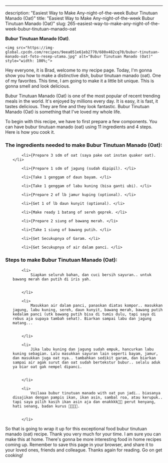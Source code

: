 ---
description: "Easiest Way to Make Any-night-of-the-week Bubur Tinutuan Manado (Oat)"
title: "Easiest Way to Make Any-night-of-the-week Bubur Tinutuan Manado (Oat)"
slug: 265-easiest-way-to-make-any-night-of-the-week-bubur-tinutuan-manado-oat

<p>
	<strong>Bubur Tinutuan Manado (Oat)</strong>. 
	
</p>
<p>
	
	<img src="https://img-global.cpcdn.com/recipes/9eea051e61eb2770/680x482cq70/bubur-tinutuan-manado-oat-foto-resep-utama.jpg" alt="Bubur Tinutuan Manado (Oat)" style="width: 100%;">
	
	
</p>
<p>
	Hey everyone, it is Brad, welcome to my recipe page. Today, I'm gonna show you how to make a distinctive dish, bubur tinutuan manado (oat). One of my favorites. This time, I am going to make it a little bit unique. This is gonna smell and look delicious.
</p>
	
<p>
	Bubur Tinutuan Manado (Oat) is one of the most popular of recent trending meals in the world. It's enjoyed by millions every day. It is easy, it is fast, it tastes delicious. They are fine and they look fantastic. Bubur Tinutuan Manado (Oat) is something that I've loved my whole life.
</p>
<p>
	
</p>

<p>
To begin with this recipe, we have to first prepare a few components. You can have bubur tinutuan manado (oat) using 11 ingredients and 4 steps. Here is how you cook it.
</p>

<h3>The ingredients needed to make Bubur Tinutuan Manado (Oat):</h3>

<ol>
	
		<li>{Prepare 3 sdm of oat (saya pake oat instan quaker oat). </li>
	
		<li>{Prepare 1 sdm of jagung (sudah dipipil). </li>
	
		<li>{Take 1 genggam of daun bayam. </li>
	
		<li>{Take 1 genggam of labu kuning (bisa ganti ubi). </li>
	
		<li>{Prepare 2 of lb jamur kuping (optional). </li>
	
		<li>{Get 1 of lb daun kunyit (optional). </li>
	
		<li>{Make ready 1 batang of sereh geprek. </li>
	
		<li>{Prepare 2 siung of bawang merah. </li>
	
		<li>{Take 1 siung of bawang putih. </li>
	
		<li>{Get Secukupnya of Garam. </li>
	
		<li>{Get Secukupnya of air dalam panci. </li>
	
</ol>
<p>
	
</p>

<h3>Steps to make Bubur Tinutuan Manado (Oat):</h3>

<ol>
	
		<li>
			Siapkan seluruh bahan, dan cuci bersih sayuran.. untuk bawang merah dan putih di iris yah.
			
			
		</li>
	
		<li>
			Masukkan air dalam panci, panaskan diatas kompor.. masukkan jagung, labu kuning, sereh, daun kunyit, bawang merah, bawang putih kedalam panci (utk bawang putih bisa di tumis dulu, tapi saya di rebus aja supaya tambah sehat). Biarkan sampai labu dan jagung matang...
			
			
		</li>
	
		<li>
			Jika labu kuning dan jagung sudah empuk, hancurkan labu kuning sebagian. Lalu masukkan sayuran lain seperti bayam, jamur, dan masukkan juga oat nya.. tambahkan sedikit garam, dan biarkan sampai air agak surut dan oat sudah bertekstur bubur.. selalu aduk ya biar oat gak nempel dipanci.
			
			
		</li>
	
		<li>
			Voilaaa bubur tinutuan manado with oat pun jadi.. biasanya disajikan dengan pampis ikan, ikan asin, sambal roa, atau kerupuk.. tapi saya pilih kasih ikan asin aja dan enakkkk🤤🤤 perut kenyang, hati senang, badan kurus 🤭🤭🤭🤭.
			
			
		</li>
	
</ol>

<p>
	
</p>

<p>
	So that is going to wrap it up for this exceptional food bubur tinutuan manado (oat) recipe. Thank you very much for your time. I am sure you can make this at home. There's gonna be more interesting food in home recipes coming up. Remember to save this page in your browser, and share it to your loved ones, friends and colleague. Thanks again for reading. Go on get cooking!
</p>
